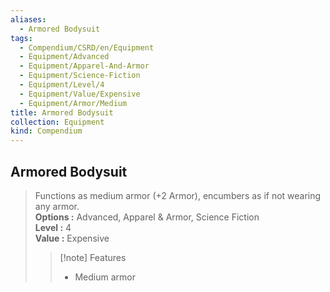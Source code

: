 ```yaml
---
aliases:
  - Armored Bodysuit
tags:
  - Compendium/CSRD/en/Equipment
  - Equipment/Advanced
  - Equipment/Apparel-And-Armor
  - Equipment/Science-Fiction
  - Equipment/Level/4
  - Equipment/Value/Expensive
  - Equipment/Armor/Medium
title: Armored Bodysuit
collection: Equipment
kind: Compendium
---
```

## Armored Bodysuit  
  
>Functions as medium armor (+2 Armor), encumbers as if not wearing any armor.  
> **Options :** Advanced, Apparel & Armor, Science Fiction  
> **Level :** 4  
> **Value :** Expensive  
>>[!note] Features  
>> - Medium armor